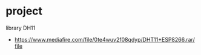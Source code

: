 # project
 

 library DH11 
 -  https://www.mediafire.com/file/0te4wuv2f08qdyp/DHT11+ESP8266.rar/file
 
